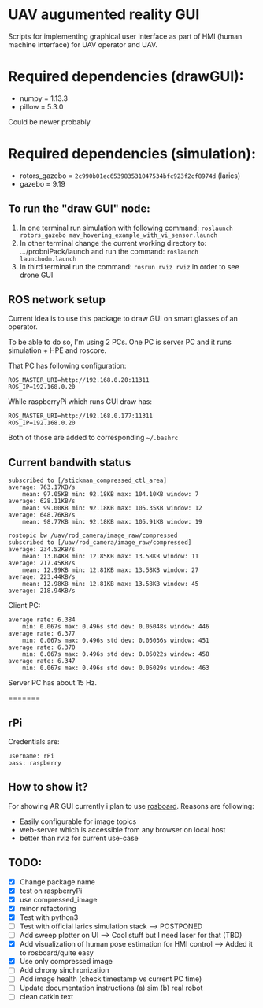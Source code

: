 # UAV augumented reality GUI 

Scripts for implementing graphical user interface as part of HMI (human machine interface) for UAV operator and UAV. 

# Required dependencies (drawGUI):
* numpy = 1.13.3
* pillow = 5.3.0 

Could be newer probably 

# Required dependencies (simulation): 
* rotors_gazebo = `2c990b01ec653983531047534bfc923f2cf8974d` (larics)  
* gazebo = 9.19


## To run the "draw GUI" node:
1. In one terminal run simulation with following command: `roslaunch rotors_gazebo mav_hovering_example_with_vi_sensor.launch`
2. In other terminal change the current working directory to: .../probniPack/launch and run the command: `roslaunch launchodm.launch`
3. In third terminal run the command: `rosrun rviz rviz` in order to see drone GUI

## ROS network setup 

Current idea is to use this package to draw GUI on smart glasses
of an operator. 

To be able to do so, I'm using 2 PCs. One PC is server PC 
and it runs simulation + HPE and roscore. 

That PC has following configuration: 
```
ROS_MASTER_URI=http://192.168.0.20:11311
ROS_IP=192.168.0.20
```

While raspberryPi which runs GUI draw has: 
```
ROS_MASTER_URI=http://192.168.0.177:11311
ROS_IP=192.168.0.20
```

Both of those are added to corresponding `~/.bashrc`

## Current bandwith status

```
subscribed to [/stickman_compressed_ctl_area]
average: 763.17KB/s
	mean: 97.05KB min: 92.18KB max: 104.10KB window: 7
average: 628.11KB/s
	mean: 99.00KB min: 92.18KB max: 105.35KB window: 12
average: 648.76KB/s
	mean: 98.77KB min: 92.18KB max: 105.91KB window: 19
```

```
rostopic bw /uav/rod_camera/image_raw/compressed
subscribed to [/uav/rod_camera/image_raw/compressed]
average: 234.52KB/s
	mean: 13.04KB min: 12.85KB max: 13.58KB window: 11
average: 217.45KB/s
	mean: 12.99KB min: 12.81KB max: 13.58KB window: 27
average: 223.44KB/s
	mean: 12.98KB min: 12.81KB max: 13.58KB window: 45
average: 218.94KB/s
```

Client PC: 
```
average rate: 6.384
	min: 0.067s max: 0.496s std dev: 0.05048s window: 446
average rate: 6.377
	min: 0.067s max: 0.496s std dev: 0.05036s window: 451
average rate: 6.370
	min: 0.067s max: 0.496s std dev: 0.05022s window: 458
average rate: 6.347
	min: 0.067s max: 0.496s std dev: 0.05029s window: 463
``` 

Server PC has about 15 Hz. 


=======
## rPi 

Credentials are: 
```
username: rPi 
pass: raspberry
```

## How to show it? 

For showing AR GUI currently i plan to use [rosboard](https://github.com/dheera/rosboard). 
Reasons are following: 
 * Easily configurable for image topics 
 * web-server which is accessible from any browser on local host 
 * better than rviz for current use-case 

## TODO: 

- [x] Change package name
- [x] test on raspberryPi
- [x] use compressed_image
- [x] minor refactoring
- [x] Test with python3 
- [ ] Test with official larics simulation stack --> POSTPONED  
- [ ] Add sweep plotter on UI --> Cool stuff but I need laser for that (TBD) 
- [x] Add visualization of human pose estimation for HMI control --> Added it to rosboard/quite easy 
- [x] Use only compressed image 
- [ ] Add chrony sinchronization 
- [ ] Add image health (check timestamp vs current PC time) 
- [ ] Update documentation instructions (a) sim (b) real robot 
- [ ] clean catkin text
